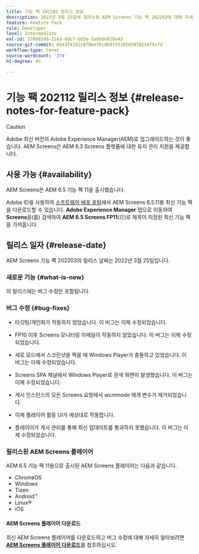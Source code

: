 ```yaml
---
title: 기능 팩 202203 릴리스 정보
description: 2022년 3월 25일에 릴리스된 AEM Screens 기능 팩 202203에 대해 자세히 알아보십시오.
feature: Feature Pack
role: Developer
level: Intermediate
exl-id: 570003d8-216d-4dcf-b03e-3a0dde818a43
source-git-commit: 6643f4162c8f0ee7bcdb0fd3305d3978234f5cfd
workflow-type: tm+mt
source-wordcount: '274'
ht-degree: 4%

---
```


# 기능 팩 202112 릴리스 정보 {#release-notes-for-feature-pack}

>[!CAUTION]
>Adobe 최신 버전의 Adobe Experience Manager(AEM)로 업그레이드하는 것이 좋습니다. AEM Screens은 AEM 6.3 Screens 플랫폼에 대한 유지 관리 지원을 제공합니다.

## 사용 가능 {#availability}

AEM Screens은 AEM 6.5 기능 팩 11을 출시했습니다.

Adobe ID을 사용하여 [소프트웨어 배포 포털](https://experience.adobe.com/#/downloads/content/software-distribution/en/aem.html)에서 AEM Screens 6.5.11용 최신 기능 팩을 다운로드할 수 있습니다. **Adobe Experience Manager** 탭으로 이동하여 **Screens**&#x200B;을(를) 검색하여 **AEM 6.5 Screens FP11**(으)로 제목이 지정된 최신 기능 팩을 가져옵니다.

## 릴리스 일자 {#release-date}

AEM Screens 기능 팩 202203의 릴리스 날짜는 2022년 3월 25일입니다.

### 새로운 기능 {#what-is-new}

이 릴리스에는 버그 수정만 포함됩니다.

### 버그 수정 {#bug-fixes}

* 타깃팅/개인화가 작동하지 않았습니다. 이 버그는 이제 수정되었습니다.

* FP10 이후 Screens 모니터링 이메일이 작동하지 않았습니다. 이 버그는 이제 수정되었습니다.

* 세로 모드에서 스크린샷을 찍을 때 Windows Player가 충돌하고 있었습니다. 이 버그는 이제 수정되었습니다.

* Screens SPA 채널에서 Windows Player로 흰색 화면이 발생했습니다. 이 버그는 이제 수정되었습니다.

* 게시 인스턴스의 모든 Screens 요청에서 *wcmmode* 매개 변수가 제거되었습니다.

* 이제 플레이어 활동 UI가 예상대로 작동합니다.

* 플레이어가 게시 관리를 통해 최신 업데이트를 통과하지 못했습니다. 이 버그는 이제 수정되었습니다.

### 릴리스된 AEM Screens 플레이어

AEM 6.5 기능 팩 11용으로 출시된 AEM Screens 플레이어는 다음과 같습니다.

* ChromeOS
* Windows
* Tizen
* Android™
* Linux®
* iOS

#### AEM Screens 플레이어 다운로드

최신 AEM Screens 플레이어를 다운로드하고 버그 수정에 대해 자세히 알아보려면 **[AEM Screens 플레이어 다운로드](https://download.macromedia.com/screens/index.html)**&#x200B;를 참조하십시오.
